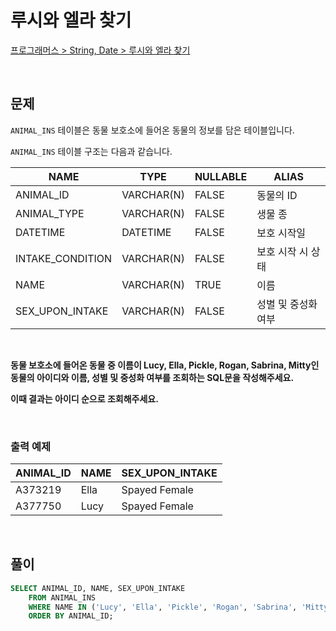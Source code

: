 # 루시와 엘라 찾기

[프로그래머스 > String, Date > 루시와 엘라 찾기](https://school.programmers.co.kr/learn/courses/30/lessons/59046)

<br/>

## 문제

`ANIMAL_INS` 테이블은 동물 보호소에 들어온 동물의 정보를 담은 테이블입니다.

`ANIMAL_INS` 테이블 구조는 다음과 같습니다.

| NAME                | TYPE       | NULLABLE | ALIAS              |
| ------------------- | ---------- | -------- | ------------------ |
| ANIMAL_ID           | VARCHAR(N) | FALSE    | 동물의 ID           |
| ANIMAL_TYPE         | VARCHAR(N) | FALSE    | 생물 종             |
| DATETIME            | DATETIME   | FALSE    | 보호 시작일          |
| INTAKE_CONDITION    | VARCHAR(N) | FALSE    | 보호 시작 시 상태    |
| NAME                | VARCHAR(N) | TRUE     | 이름                |
| SEX_UPON_INTAKE     | VARCHAR(N) | FALSE    | 성별 및 중성화 여부   |

<br/>

**동물 보호소에 들어온 동물 중 이름이 Lucy, Ella, Pickle, Rogan, Sabrina, Mitty인  
동물의 아이디와 이름, 성별 및 중성화 여부를 조회하는 SQL문을 작성해주세요.**

**이때 결과는 아이디 순으로 조회해주세요.**

<br/>

### 출력 예제

| ANIMAL_ID | NAME | SEX_UPON_INTAKE |
| --------- | ---- | --------------- |
| A373219   | Ella | Spayed Female   |
| A377750   | Lucy | Spayed Female   |

<br/>

## 풀이

```SQL
SELECT ANIMAL_ID, NAME, SEX_UPON_INTAKE
    FROM ANIMAL_INS
    WHERE NAME IN ('Lucy', 'Ella', 'Pickle', 'Rogan', 'Sabrina', 'Mitty')
    ORDER BY ANIMAL_ID;
```
